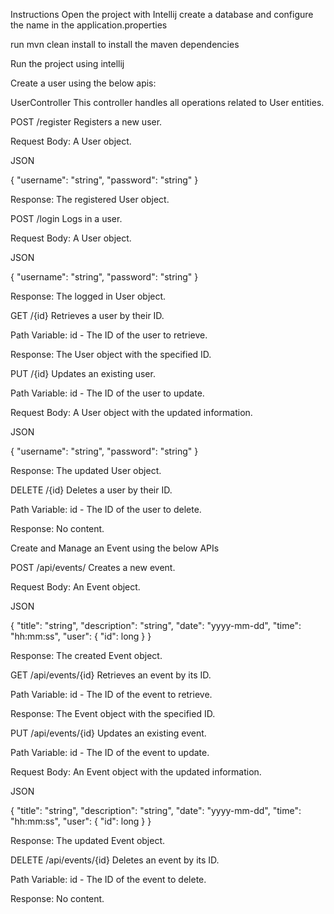 Instructions Open the project with Intellij create a database and configure the name in the application.properties

run mvn clean install to install the maven dependencies

Run the project using intellij

Create a user using the below apis:

UserController This controller handles all operations related to User entities.

POST /register Registers a new user.

Request Body: A User object.

JSON

{ "username": "string", "password": "string" }

Response: The registered User object.

POST /login Logs in a user.

Request Body: A User object.

JSON

{ "username": "string", "password": "string" }

Response: The logged in User object.

GET /{id} Retrieves a user by their ID.

Path Variable: id - The ID of the user to retrieve.

Response: The User object with the specified ID.

PUT /{id} Updates an existing user.

Path Variable: id - The ID of the user to update.

Request Body: A User object with the updated information.

JSON

{ "username": "string", "password": "string" }

Response: The updated User object.

DELETE /{id} Deletes a user by their ID.

Path Variable: id - The ID of the user to delete.

Response: No content.

Create and Manage an Event using the below APIs

POST /api/events/ Creates a new event.

Request Body: An Event object.

JSON

{ "title": "string", "description": "string", "date": "yyyy-mm-dd", "time": "hh:mm:ss", "user": { "id": long } }

Response: The created Event object.

GET /api/events/{id} Retrieves an event by its ID.

Path Variable: id - The ID of the event to retrieve.

Response: The Event object with the specified ID.

PUT /api/events/{id} Updates an existing event.

Path Variable: id - The ID of the event to update.

Request Body: An Event object with the updated information.

JSON

{ "title": "string", "description": "string", "date": "yyyy-mm-dd", "time": "hh:mm:ss", "user": { "id": long } }

Response: The updated Event object.

DELETE /api/events/{id} Deletes an event by its ID.

Path Variable: id - The ID of the event to delete.

Response: No content.
